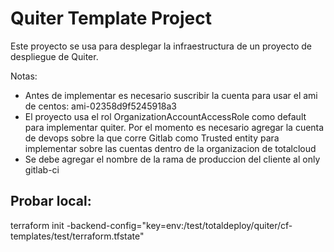 # Quiter Template Project

Este proyecto se usa para desplegar la infraestructura de un proyecto de despliegue de Quiter.

Notas:
- Antes de implementar es necesario suscribir la cuenta para usar el ami de centos: ami-02358d9f5245918a3
- El proyecto usa el rol OrganizationAccountAccessRole como default para implementar quiter. Por el momento es necesario agregar la cuenta de devops sobre la que corre Gitlab como Trusted entity para implementar sobre las cuentas dentro de la organizacion de totalcloud
- Se debe agregar el nombre de la rama de produccion del cliente al only gitlab-ci


## Probar local:
terraform init -backend-config="key=env:/test/totaldeploy/quiter/cf-templates/test/terraform.tfstate"